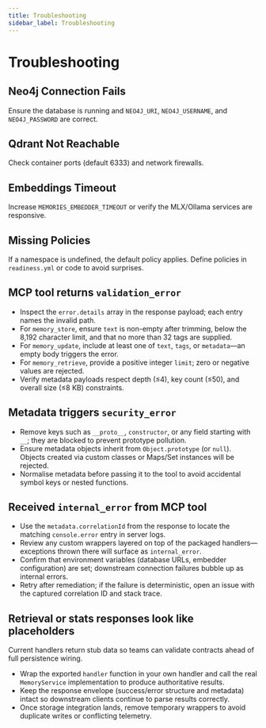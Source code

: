 ```yaml
---
title: Troubleshooting
sidebar_label: Troubleshooting
---
```


# Troubleshooting

## Neo4j Connection Fails
Ensure the database is running and `NEO4J_URI`, `NEO4J_USERNAME`, and `NEO4J_PASSWORD` are correct.

## Qdrant Not Reachable
Check container ports (default 6333) and network firewalls.

## Embeddings Timeout
Increase `MEMORIES_EMBEDDER_TIMEOUT` or verify the MLX/Ollama services are responsive.

## Missing Policies
If a namespace is undefined, the default policy applies. Define policies in `readiness.yml` or code to avoid surprises.

## MCP tool returns `validation_error`
- Inspect the `error.details` array in the response payload; each entry names the invalid path.
- For `memory_store`, ensure `text` is non-empty after trimming, below the 8,192 character limit, and that no more than 32 tags are supplied.
- For `memory_update`, include at least one of `text`, `tags`, or `metadata`—an empty body triggers the error.
- For `memory_retrieve`, provide a positive integer `limit`; zero or negative values are rejected.
- Verify metadata payloads respect depth (≤4), key count (≤50), and overall size (≤8 KB) constraints.

## Metadata triggers `security_error`
- Remove keys such as `__proto__`, `constructor`, or any field starting with `__`; they are blocked to prevent prototype pollution.
- Ensure metadata objects inherit from `Object.prototype` (or `null`). Objects created via custom classes or Maps/Set instances will be rejected.
- Normalise metadata before passing it to the tool to avoid accidental symbol keys or nested functions.

## Received `internal_error` from MCP tool
- Use the `metadata.correlationId` from the response to locate the matching `console.error` entry in server logs.
- Review any custom wrappers layered on top of the packaged handlers—exceptions thrown there will surface as `internal_error`.
- Confirm that environment variables (database URLs, embedder configuration) are set; downstream connection failures bubble up as internal errors.
- Retry after remediation; if the failure is deterministic, open an issue with the captured correlation ID and stack trace.

## Retrieval or stats responses look like placeholders
Current handlers return stub data so teams can validate contracts ahead of full persistence wiring.
- Wrap the exported `handler` function in your own handler and call the real `MemoryService` implementation to produce authoritative results.
- Keep the response envelope (success/error structure and metadata) intact so downstream clients continue to parse results correctly.
- Once storage integration lands, remove temporary wrappers to avoid duplicate writes or conflicting telemetry.
